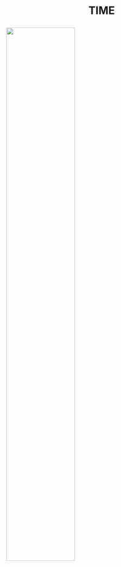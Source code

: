 # <p align="center">TIME</p>
<img src="https://i.loli.net/2021/03/13/CElRDFkLbiZcQga.jpg" height="60%" width="60%">
